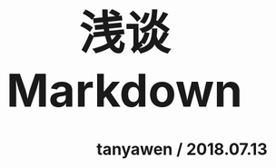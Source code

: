 <div style="font-size:80px;font-weight:bold;margin-top: auto;margin-bottom: auto;padding-top: 200px"><center>浅谈Markdown</center></div>
<h1 style="text-align: right;">tanyawen / 2018.07.13</h1>

